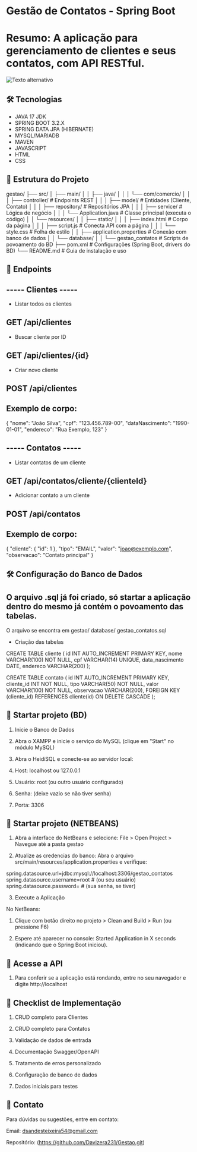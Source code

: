 # Gestão de Contatos - Spring Boot 

# Resumo: A aplicação para gerenciamento de clientes e seus contatos, com API RESTful. 

<img src="![alt text](https://i.im.ge/2025/03/30/pwcct4.image.png)" alt="Texto alternativo">



## 🛠️ Tecnologias 
- JAVA 17 JDK 
- SPRING BOOT 3.2.X
- SPRING DATA JPA (HIBERNATE)
- MYSQL/MARIADB
- MAVEN
- JAVASCRIPT 
- HTML 
- CSS 

## 📂 Estrutura do Projeto 

gestao/
├── src/
│   ├── main/
│   │   ├── java/
│   │   │   └── com/comercio/
│   │   │       ├── controller/       # Endpoints REST
│   │   │       ├── model/            # Entidades (Cliente, Contato)
│   │   │       ├── repository/       # Repositórios JPA
│   │   │       ├── service/          # Lógica de negócio
│   │   │       └── Application.java  # Classe principal (executa o código)
│   │   └── resources/
│   │       ├── static/
│   │       │   ├── index.html        # Corpo da página
│   │       │   ├── script.js         # Conecta API com a página
│   │       │   └── style.css         # Folha de estilo
│   │       ├── application.properties # Conexão com banco de dados
│   │       └── database/
│   │           └── gestao_contatos   # Scripts de povoamento do BD
├── pom.xml                           # Configurações (Spring Boot, drivers do BD)
└── README.md                         # Guia de instalação e uso

## 📌 Endpoints 

## ----- Clientes ----- 

- Listar todos os clientes 
## GET /api/clientes 

- Buscar cliente por ID 

## GET /api/clientes/{id} 

- Criar novo cliente 

## POST /api/clientes 

## Exemplo de corpo: 

{
  "nome": "João Silva",
  "cpf": "123.456.789-00",
  "dataNascimento": "1990-01-01",
  "endereco": "Rua Exemplo, 123"
} 


## ----- Contatos ----- 

- Listar contatos de um cliente 

## GET /api/contatos/cliente/{clienteId} 

- Adicionar contato a um cliente 

## POST /api/contatos 

## Exemplo de corpo: 

{
  "cliente": {
    "id": 1
  },
  "tipo": "EMAIL",
  "valor": "joao@exemplo.com",
  "observacao": "Contato principal"
} 


## 🛠️ Configuração do Banco de Dados 

## O arquivo .sql já foi criado, só startar a aplicação dentro do mesmo já contém o povoamento das tabelas. 

 O arquivo se encontra em gestao/ 
                             database/ 
                                 gestao_contatos.sql

- Criação das tabelas 

CREATE TABLE cliente (
    id INT AUTO_INCREMENT PRIMARY KEY,
    nome VARCHAR(100) NOT NULL,
    cpf VARCHAR(14) UNIQUE,
    data_nascimento DATE,
    endereco VARCHAR(200)
);

CREATE TABLE contato (
    id INT AUTO_INCREMENT PRIMARY KEY,
    cliente_id INT NOT NULL,
    tipo VARCHAR(50) NOT NULL,
    valor VARCHAR(100) NOT NULL,
    observacao VARCHAR(200),
    FOREIGN KEY (cliente_id) REFERENCES cliente(id) ON DELETE CASCADE
); 

## 🚀 Startar projeto (BD)

1. Inicie o Banco de Dados

2. Abra o XAMPP e inicie o serviço do MySQL (clique em "Start" no módulo MySQL)

3. Abra o HeidiSQL e conecte-se ao servidor local:

4. Host: localhost ou 127.0.0.1

5. Usuário: root (ou outro usuário configurado)

6. Senha: (deixe vazio se não tiver senha)

7. Porta: 3306 

## 🚀 Startar projeto (NETBEANS)

1. Abra a interface do NetBeans e selecione: 
 File > Open Project > Navegue até a pasta gestao 

2. Atualize as credencias do banco: 
 Abra o arquivo src/main/resources/application.properties e verifique: 

spring.datasource.url=jdbc:mysql://localhost:3306/gestao_contatos
spring.datasource.username=root  # (ou seu usuário)
spring.datasource.password=      # (sua senha, se tiver) 

3. Execute a Aplicação 

No NetBeans: 

1. Clique com botão direito no projeto > Clean and Build > Run (ou pressione F6)

2. Espere até aparecer no console: 
Started Application in X seconds (indicando que o Spring Boot iniciou). 

## 📌 Acesse a API 

1. Para conferir se a aplicação está rondando, entre no seu navegador e digite  http://localhost 


## 📝 Checklist de Implementação

1. CRUD completo para Clientes

2. CRUD completo para Contatos

3. Validação de dados de entrada

4. Documentação Swagger/OpenAPI

5. Tratamento de erros personalizado

6. Configuração de banco de dados

7. Dados iniciais para testes 

## 📧 Contato
 Para dúvidas ou sugestões, entre em contato:

 Email: dsandesteixeira54@gmail.com   

 Repositório: (https://github.com/Davizera231/Gestao.git)
